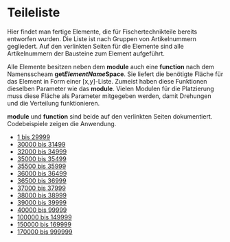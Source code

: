 # Teileliste

Hier findet man fertige Elemente, die für Fischertechnikteile bereits entworfen wurden. Die Liste ist nach Gruppen von Artikelnummern gegliedert. Auf den verlinkten Seiten für die Elemente sind alle Artikelnummern der Bausteine zum Element aufgeführt.

Alle Elemente besitzen neben dem __module__ auch eine __function__ nach dem Namensscheam __get*ElementName*Space__. Sie liefert die benötigte Fläche für das Element in Form einer \[x,y]-Liste. Zumeist haben diese Funktionen dieselben Parameter wie das __module__. Vielen Modulen für die Platzierung muss diese Fläche als Parameter mitgegeben werden, damit Drehungen und die Verteilung funktionieren.

__module__ und __function__ sind beide auf den verlinkten Seiten dokumentiert. Codebeispiele zeigen die Anwendung.

- [1 bis 29999](Parts_1_to_29999.md)
- [30000 bis 31499](Parts_30000_to_31499.md)
- [32000 bis 34999](Parts_32000_to_34999.md)
- [35000 bis 35499](Parts_35000_to_35499.md)
- [35500 bis 35999](Parts_35500_to_35999.md)
- [36000 bis 36499](Parts_36000_to_36499.md)
- [36500 bis 36999](Parts_36500_to_36999.md)
- [37000 bis 37999](Parts_37000_to_37999.md)
- [38000 bis 38999](Parts_38000_to_38999.md)
- [39000 bis 39999](Parts_39000_to_39999.md)
- [40000 bis 99999](Parts_40000_to_99999.md)
- [100000 bis 149999](Parts_10000_to_149999.md)
- [150000 bis 169999](Parts_150000_to_169999.md)
- [170000 bis 999999](Parts_170000_to_999999.md)
